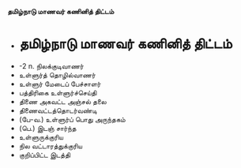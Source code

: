 **தமிழ்நாடு மாணவர் கணினித் திட்டம்**
- # தமிழ்நாடு மாணவர் கணினித் திட்டம்
- -2 n. நிலக்குடிவாணர்
- உள்ளுர்த் தொழில்வாணர்
- உள்ளுர் மேடைப் பேச்சாளர்
- பத்திரிகை உள்ளுர்ச்செய்தி
- திணை அகவட்ட அஞ்சல் தலை
- திணைவட்டத்தொடர்வண்டி
- (பே-வ.) உள்ளுர்ப் பொது அருந்தகம்
- (பெ.) இடஞ் சார்ந்த
- உள்ளுருக்குரிய
- நில வட்டாரத்துக்குரிய
- குறிப்பிட்ட இடத்தி

